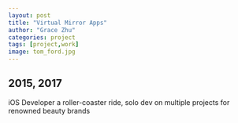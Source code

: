 ```yaml
---
layout: post
title: "Virtual Mirror Apps"
author: "Grace Zhu"
categories: project
tags: [project,work]
image: tom_ford.jpg
---
```


## 2015, 2017

iOS Developer
a roller-coaster ride, solo dev on multiple projects for renowned beauty brands
